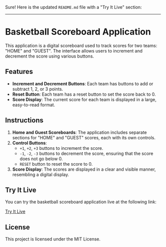 Sure! Here is the updated `README.md` file with a "Try It Live" section:

---

# Basketball Scoreboard Application

This application is a digital scoreboard used to track scores for two teams: "HOME" and "GUEST". The interface allows users to increment and decrement the score using various buttons.

## Features

- **Increment and Decrement Buttons**: Each team has buttons to add or subtract 1, 2, or 3 points.
- **Reset Button**: Each team has a reset button to set the score back to 0.
- **Score Display**: The current score for each team is displayed in a large, easy-to-read format.

## Instructions

1. **Home and Guest Scoreboards**: The application includes separate sections for "HOME" and "GUEST" scores, each with its own controls.
2. **Control Buttons**:
   - `+1`, `+2`, `+3` buttons to increment the score.
   - `-1`, `-2`, `-3` buttons to decrement the score, ensuring that the score does not go below 0.
   - `RESET` button to reset the score to 0.
3. **Score Display**: The scores are displayed in a clear and visible manner, resembling a digital display.

## Try It Live

You can try the basketball scoreboard application live at the following link:

[Try It Live](https://667f5362e6cd03c2e4647c0c--sensational-mooncake-808f77.netlify.app/)

## License

This project is licensed under the MIT License.
